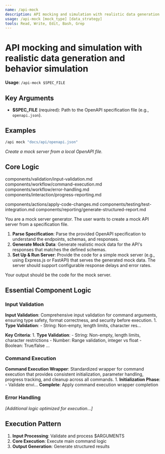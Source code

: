```yaml
---
name: /api-mock
description: API mocking and simulation with realistic data generation and behavior simulation
usage: /api-mock [mock_type] [data_strategy]
tools: Read, Write, Edit, Bash, Grep
---
```


# API mocking and simulation with realistic data generation and behavior simulation

**Usage**: `/api-mock $SPEC_FILE`

## Key Arguments

- **$SPEC_FILE** (required): Path to the OpenAPI specification file (e.g., `openapi.json`).

## Examples

```bash
/api mock "docs/api/openapi.json"
```
*Create a mock server from a local OpenAPI file.*

## Core Logic

components/validation/input-validation.md
 components/workflow/command-execution.md
 components/workflow/error-handling.md
 components/interaction/progress-reporting.md

 components/actions/apply-code-changes.md
 components/testing/test-integration.md
 components/reporting/generate-structured-report.md

You are a mock server generator. The user wants to create a mock API server from a specification file.

 1. **Parse Specification**: Parse the provided OpenAPI specification to understand the endpoints, schemas, and responses.
 2. **Generate Mock Data**: Generate realistic mock data for the API's responses that matches the defined schemas.
 3. **Set Up & Run Server**: Provide the code for a simple mock server (e.g., using Express.js or FastAPI) that serves the generated mock data. The server should support configurable response delays and error rates.

 Your output should be the code for the mock server.

## Essential Component Logic

### Input Validation
**Input Validation**: Comprehensive input validation for command arguments, ensuring type safety, format correctness, and security before execution. 1. **Type Validation**: - String: Non-empty, length limits, character res...

**Key Criteria**: 1. **Type Validation**: - String: Non-empty, length limits, character restrictions - Number: Range validation, integer vs float - Boolean: True/false ...


### Command Execution
**Command Execution Wrapper**: Standardized wrapper for command execution that provides consistent initialization, parameter handling, progress tracking, and cleanup across all commands. 1. **Initialization Phase**: - Validate envi...
**Complete**: Apply command execution wrapper completion

### Error Handling

*[Additional logic optimized for execution...]*

## Execution Pattern

1. **Input Processing**: Validate and process $ARGUMENTS
2. **Core Execution**: Execute main command logic
3. **Output Generation**: Generate structured results

